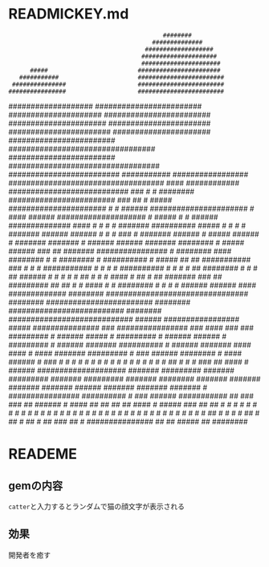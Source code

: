 # READMICKEY.md
                                               ########
                                            ##############
                                          ###################
                                         #####################
                                         ######################
          #####                         #######################
       ###########                      ########################
     ###############                    ########################
    ################                    ########################
   ###################                  ########################
  #####################                 ########################
 ######################                  #######################
 #######################                 ######################
########################     #################################
########################   ##################################
######################### ###########       #################
###################################   ####   ############
###########################     ###  #    #  ########
 ########################   ###  ##        #  #####
  ######################   #      #           ######
  ######################  #           ####     ######
   ####################   #  #####   #    #    ######
    ############## ####     #     # #      #   #######
      ##########  #####    #      # #      #   #######
        ######   ######    #       # # ###  #  #######
                 ######    #   ##### ###### #  #######
                 #######    # ######  ######   #######
                 ########   #  #####  ###### ###      ##
                  #######    ################          #
                  ########    #### ########   #         #
                  ########    #   ##########            #
                  #####   ## ##  ###########  ###       #
                  #         #    ###########   # #     #
                 #               ##########    #  #    #
                 #         ##      ########    #       #
                 #        ##       ######    #       #
                  #      #  #               ##      #
                  #          #           ####   # ##
                   #          ##      #######  ###
                    ##          #########  ##  ##
                     #      #     ####     #  #
                       ########    #  #   #  #
                          ######    ######  ####
                      #############      ########
                  ################################
                ########  ########################
               ########  ##########################
              ########  ############################
              ######               #################
              #####                   ###############
               ###                    ################
               ###   ####     ###        ### #########
                #   ######   #####         #  #########
                #   ######  ######         # #########
               #   ######  #######          ##########
               #   ######  #######          #### ####
               #    ####   #######          #########
               #    ###    ######           ########
                #           ####            ######
                #                           ###
                #                          #
                #                          #
                 #                         #
                 #                          #
                 #                          #
                 #                           #
                 #      #  #                 #
                 #       ## #               #
                  #        ###           ##
                   ####      #      ######
                       ####################
                          ####### #########
                           ####### #########
                            ####### #########
                             ####### ########
                              ####### #######
                               ####### #######
                                ###### #######
                                ####### #######
                               # ################
                ##########      #   ###  ######       ###########
              ##         ###   ###   ##  ######      #           ####
            ##              ##   ##   ##   ####      # #####        ###
           ##                 ##  #   # #          # #                 #
           #                    # #    # #        # #                  #
           #                     # #   #  #      # #                   #
            #                     # #   #       # #                    #
             #                     # #  #      # #                    #
              #                        ##        #                   #
               #                      #  ##                         #
                ##                    #    ##                      #
                  ##               ###       ##                   #
                    ###############            ##               ##
                                                 #####        ##
                                                      ########

# READEME
## gemの内容
`catter`と入力するとランダムで猫の顔文字が表示される

## 効果
開発者を癒す
